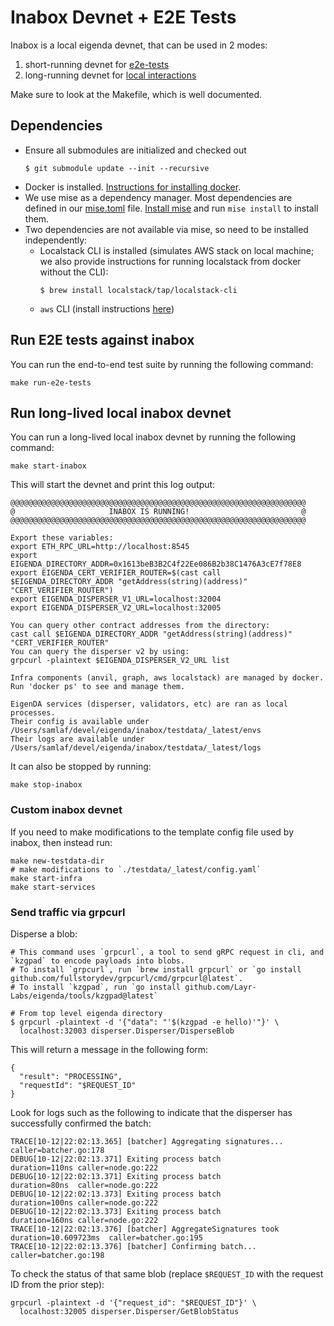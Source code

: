 # Inabox Devnet + E2E Tests

Inabox is a local eigenda devnet, that can be used in 2 modes:
1. short-running devnet for [e2e-tests](#run-e2e-tests-against-inabox)
2. long-running devnet for [local interactions](#run-long-lived-local-inabox-devnet)

Make sure to look at the Makefile, which is well documented.

## Dependencies
- Ensure all submodules are initialized and checked out
    ```
    $ git submodule update --init --recursive
    ```
- Docker is installed. [Instructions for installing docker](https://www.docker.com/products/docker-desktop/).
- We use mise as a dependency manager. Most dependencies are defined in our [mise.toml](../mise.toml) file. [Install mise](https://mise.jdx.dev/getting-started.html) and run `mise install` to install them.
- Two dependencies are not available via mise, so need to be installed independently: 
  - Localstack CLI is installed (simulates AWS stack on local machine; we also provide instructions for running localstack from docker without the CLI):
      ```
      $ brew install localstack/tap/localstack-cli
      ```
  - `aws` CLI  (install instructions [here](https://docs.aws.amazon.com/cli/latest/userguide/getting-started-install.html))

## Run E2E tests against inabox

You can run the end-to-end test suite by running the following command:
```
make run-e2e-tests
```

## Run long-lived local inabox devnet

You can run a long-lived local inabox devnet by running the following command:
```
make start-inabox
```
This will start the devnet and print this log output:
```
@@@@@@@@@@@@@@@@@@@@@@@@@@@@@@@@@@@@@@@@@@@@@@@@@@@@@@@@@@@@@@@@@@
@                     INABOX IS RUNNING!                         @
@@@@@@@@@@@@@@@@@@@@@@@@@@@@@@@@@@@@@@@@@@@@@@@@@@@@@@@@@@@@@@@@@@

Export these variables:
export ETH_RPC_URL=http://localhost:8545
export EIGENDA_DIRECTORY_ADDR=0x1613beB3B2C4f22Ee086B2b38C1476A3cE7f78E8
export EIGENDA_CERT_VERIFIER_ROUTER=$(cast call $EIGENDA_DIRECTORY_ADDR "getAddress(string)(address)" "CERT_VERIFIER_ROUTER")
export EIGENDA_DISPERSER_V1_URL=localhost:32004
export EIGENDA_DISPERSER_V2_URL=localhost:32005

You can query other contract addresses from the directory:
cast call $EIGENDA_DIRECTORY_ADDR "getAddress(string)(address)" "CERT_VERIFIER_ROUTER"
You can query the disperser v2 by using:
grpcurl -plaintext $EIGENDA_DISPERSER_V2_URL list

Infra components (anvil, graph, aws localstack) are managed by docker.
Run 'docker ps' to see and manage them.

EigenDA services (disperser, validators, etc) are ran as local processes.
Their config is available under /Users/samlaf/devel/eigenda/inabox/testdata/_latest/envs
Their logs are available under /Users/samlaf/devel/eigenda/inabox/testdata/_latest/logs
```

It can also be stopped by running:
```
make stop-inabox
```

### Custom inabox devnet

If you need to make modifications to the template config file used by inabox, then instead run:
```
make new-testdata-dir
# make modifications to `./testdata/_latest/config.yaml`
make start-infra
make start-services
```


### Send traffic via grpcurl

Disperse a blob:
```
# This command uses `grpcurl`, a tool to send gRPC request in cli, and `kzgpad` to encode payloads into blobs.
# To install `grpcurl`, run `brew install grpcurl` or `go install github.com/fullstorydev/grpcurl/cmd/grpcurl@latest`.
# To install `kzgpad`, run `go install github.com/Layr-Labs/eigenda/tools/kzgpad@latest`

# From top level eigenda directory
$ grpcurl -plaintext -d '{"data": "'$(kzgpad -e hello)'"}' \
  localhost:32003 disperser.Disperser/DisperseBlob
```

This will return a message in the following form:

```
{
  "result": "PROCESSING",
  "requestId": "$REQUEST_ID"
}
```

Look for logs such as the following to indicate that the disperser has successfully confirmed the batch:
```
TRACE[10-12|22:02:13.365] [batcher] Aggregating signatures...      caller=batcher.go:178
DEBUG[10-12|22:02:13.371] Exiting process batch                    duration=110ns caller=node.go:222
DEBUG[10-12|22:02:13.371] Exiting process batch                    duration=80ns  caller=node.go:222
DEBUG[10-12|22:02:13.373] Exiting process batch                    duration=100ns caller=node.go:222
DEBUG[10-12|22:02:13.373] Exiting process batch                    duration=160ns caller=node.go:222
TRACE[10-12|22:02:13.376] [batcher] AggregateSignatures took       duration=10.609723ms  caller=batcher.go:195
TRACE[10-12|22:02:13.376] [batcher] Confirming batch...            caller=batcher.go:198
```

To check the status of that same blob (replace `$REQUEST_ID` with the request ID from the prior step):

```
grpcurl -plaintext -d '{"request_id": "$REQUEST_ID"}' \
  localhost:32005 disperser.Disperser/GetBlobStatus
```


